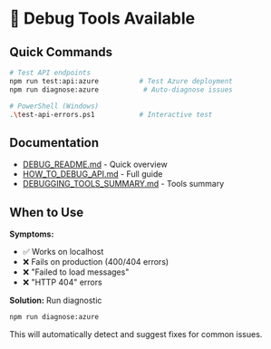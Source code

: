 # 🐛 Debug Tools Available

## Quick Commands

```bash
# Test API endpoints
npm run test:api:azure          # Test Azure deployment
npm run diagnose:azure           # Auto-diagnose issues

# PowerShell (Windows)
.\test-api-errors.ps1           # Interactive test
```

## Documentation

- [DEBUG_README.md](./DEBUG_README.md) - Quick overview
- [HOW_TO_DEBUG_API.md](./HOW_TO_DEBUG_API.md) - Full guide
- [DEBUGGING_TOOLS_SUMMARY.md](./DEBUGGING_TOOLS_SUMMARY.md) - Tools summary

## When to Use

**Symptoms:**
- ✅ Works on localhost
- ❌ Fails on production (400/404 errors)
- ❌ "Failed to load messages"
- ❌ "HTTP 404" errors

**Solution:** Run diagnostic
```bash
npm run diagnose:azure
```

This will automatically detect and suggest fixes for common issues.

